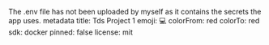 The .env file has not been uploaded by myself as it contains the secrets the app uses.
metadata
title: Tds Project 1
emoji: 💻
colorFrom: red
colorTo: red
sdk: docker
pinned: false
license: mit
